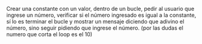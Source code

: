 Crear una constante con un valor, dentro de un bucle, pedir al usuario que ingrese un número, 
verificar si el número ingresado es igual a la constante, sí lo es terminar el bucle y mostrar un mensaje diciendo que adivino el número, 
sino seguir pidiendo que ingrese el número.
(por las dudas el numero que corta el loop es el 10)
